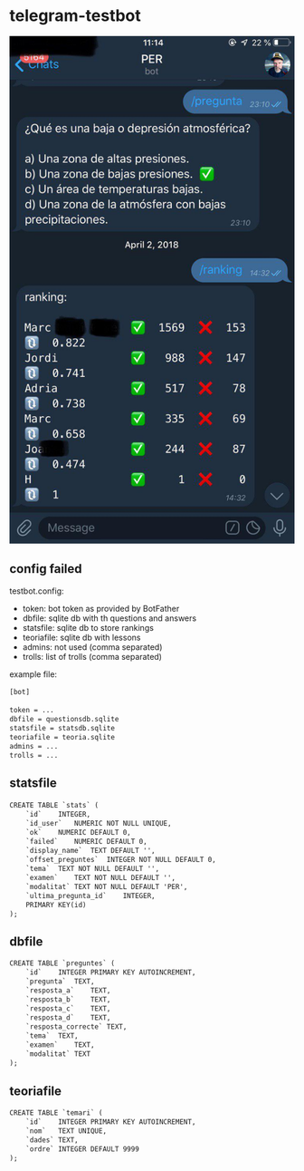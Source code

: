# telegram-testbot

![demo](demo_per.jpg "demo PER")

## config failed

testbot.config:

* token: bot token as provided by BotFather
* dbfile: sqlite db with th questions and answers
* statsfile: sqlite db to store rankings
* teoriafile: sqlite db with lessons
* admins: not used (comma separated)
* trolls: list of trolls (comma separated)

example file:

```
[bot]

token = ...
dbfile = questionsdb.sqlite
statsfile = statsdb.sqlite
teoriafile = teoria.sqlite
admins = ...
trolls = ...
```

## statsfile

```
CREATE TABLE `stats` (
	`id`	INTEGER,
	`id_user`	NUMERIC NOT NULL UNIQUE,
	`ok`	NUMERIC DEFAULT 0,
	`failed`	NUMERIC DEFAULT 0,
	`display_name`	TEXT DEFAULT '',
	`offset_preguntes`	INTEGER NOT NULL DEFAULT 0,
	`tema`	TEXT NOT NULL DEFAULT '',
	`examen`	TEXT NOT NULL DEFAULT '',
	`modalitat`	TEXT NOT NULL DEFAULT 'PER',
	`ultima_pregunta_id`	INTEGER,
	PRIMARY KEY(id)
);
```

## dbfile

```
CREATE TABLE `preguntes` (
	`id`	INTEGER PRIMARY KEY AUTOINCREMENT,
	`pregunta`	TEXT,
	`resposta_a`	TEXT,
	`resposta_b`	TEXT,
	`resposta_c`	TEXT,
	`resposta_d`	TEXT,
	`resposta_correcte`	TEXT,
	`tema`	TEXT,
	`examen`	TEXT,
	`modalitat`	TEXT
);
```

## teoriafile

```
CREATE TABLE `temari` (
	`id`	INTEGER PRIMARY KEY AUTOINCREMENT,
	`nom`	TEXT UNIQUE,
	`dades`	TEXT,
	`ordre`	INTEGER DEFAULT 9999
);
```
